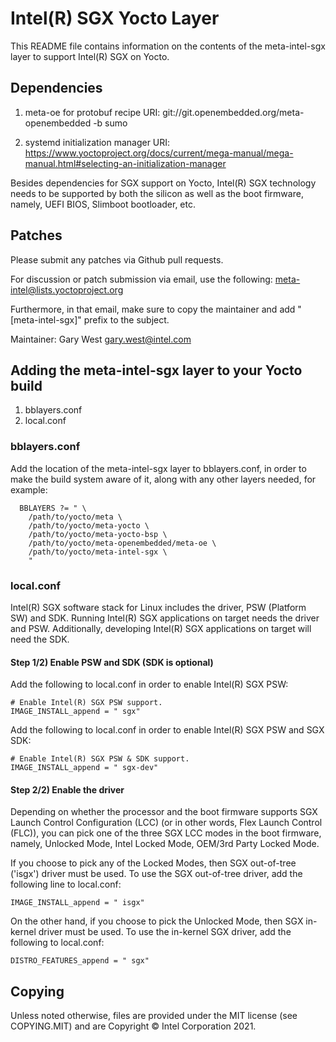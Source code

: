 # Intel(R) SGX Yocto Layer

This README file contains information on the contents of the
meta-intel-sgx layer to support Intel(R) SGX on Yocto.

## Dependencies

1) meta-oe for protobuf recipe
URI: git://git.openembedded.org/meta-openembedded -b sumo

2) systemd initialization manager
URI: https://www.yoctoproject.org/docs/current/mega-manual/mega-manual.html#selecting-an-initialization-manager

Besides dependencies for SGX support on Yocto, Intel(R) SGX technology
needs to be supported by both the silicon as well as the boot firmware,
namely, UEFI BIOS, Slimboot bootloader, etc.

## Patches

Please submit any patches via Github pull requests.

For discussion or patch submission via email, use the following:
meta-intel@lists.yoctoproject.org

Furthermore, in that email, make sure to copy the maintainer and add
"[meta-intel-sgx]" prefix to the subject.

Maintainer: Gary West <gary.west@intel.com>

## Adding the meta-intel-sgx layer to your Yocto build

  1) bblayers.conf
  2) local.conf

### bblayers.conf

Add the location of the meta-intel-sgx layer to bblayers.conf, in
order to make the build system aware of it, along with any other layers
needed, for example:

```
  BBLAYERS ?= " \
    /path/to/yocto/meta \
    /path/to/yocto/meta-yocto \
    /path/to/yocto/meta-yocto-bsp \
    /path/to/yocto/meta-openembedded/meta-oe \
    /path/to/yocto/meta-intel-sgx \
    "
```

### local.conf

Intel(R) SGX software stack for Linux includes the driver, PSW (Platform SW)
and SDK. Running Intel(R) SGX applications on target needs the driver and
PSW. Additionally, developing Intel(R) SGX applications on target will
need the SDK.

#### Step 1/2) Enable PSW and SDK (SDK is optional)

Add the following to local.conf in order to enable Intel(R) SGX PSW:

```
# Enable Intel(R) SGX PSW support.
IMAGE_INSTALL_append = " sgx"
```

Add the following to local.conf in order to enable Intel(R) SGX PSW and
SGX SDK:  

```
# Enable Intel(R) SGX PSW & SDK support.  
IMAGE_INSTALL_append = " sgx-dev"
```

#### Step 2/2) Enable the driver

Depending on whether the processor and the boot firmware supports SGX
Launch Control Configuration (LCC) (or in other words, Flex Launch
Control (FLC)), you can pick one of the three SGX LCC modes in the
boot firmware, namely, Unlocked Mode, Intel Locked Mode, OEM/3rd Party
Locked Mode.

If you choose to pick any of the Locked Modes, then SGX
out-of-tree ('isgx') driver must be used. To use the SGX out-of-tree
driver, add the following line to local.conf:  

```
IMAGE_INSTALL_append = " isgx"
```

On the other hand, if you choose to pick the Unlocked Mode, then SGX
in-kernel driver must be used. To use the in-kernel SGX driver, add the
following to local.conf:

```
DISTRO_FEATURES_append = " sgx"
```

## Copying

Unless noted otherwise, files are provided under the MIT license (see COPYING.MIT)
and are Copyright © Intel Corporation 2021.

